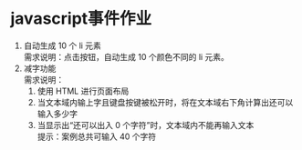 # javascript事件作业
1. 自动生成 10 个 li 元素  
   需求说明：点击按钮，自动生成 10 个颜色不同的 li 元素。
2. 减字功能  
   需求说明：
   1. 使用 HTML 进行页面布局
   2. 当文本域内输上字且键盘按键被松开时，将在文本域右下角计算出还可以输入多少字
   3. 当显示出“还可以出入 0 个字符”时，文本域内不能再输入文本  
   提示：案例总共可输入 40 个字符